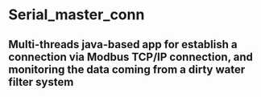 # Serial_master_conn
## Multi-threads java-based app for establish a connection via Modbus TCP/IP connection, and monitoring the data coming from a dirty water filter system
